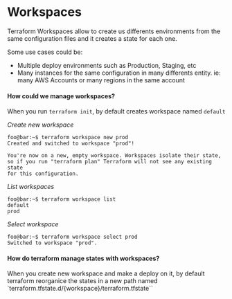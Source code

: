 # Workspaces

Terraform Workspaces allow to create us differents environments from the same configuration files and it creates a state for each one.

  Some use cases could be:
  
  * Multiple deploy environments such as Production, Staging, etc
  * Many instances for the same configuration in many differents entity. ie: many AWS Accounts or many regions in the same account
  


#### How could we manage workspaces?

When you run `terraform init`, by default creates workspace named `default`

  *Create new workspace*
  ```console
  foo@bar:~$ terraform workspace new prod
  Created and switched to workspace "prod"!

  You're now on a new, empty workspace. Workspaces isolate their state,
  so if you run "terraform plan" Terraform will not see any existing state
  for this configuration.
  ```
  
  *List workspaces*
  ````console
  foo@bar:~$ terraform workspace list
  default
  prod
  ````
  
  *Select workspace*
  ````console
  foo@bar:~$ terraform workspace select prod
  Switched to workspace "prod".
  ````

#### How do terraform manage states with workspaces?
When you create new workspace and make a deploy on it, by default terraform reorganice the states in a new path named `terraform.tfstate.d/{workspace}/terraform.tfstate``


